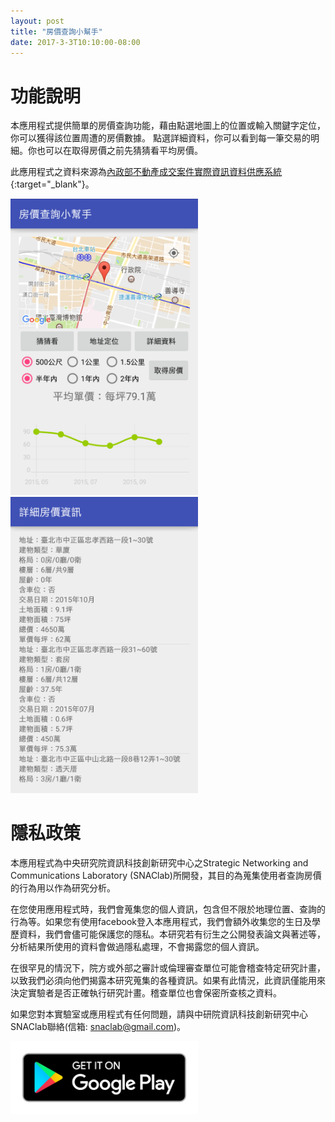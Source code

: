 ```yaml
---
layout: post
title: "房價查詢小幫手"
date: 2017-3-3T10:10:00-08:00
---
```

# 功能說明

本應用程式提供簡單的房價查詢功能，藉由點選地圖上的位置或輸入關鍵字定位，你可以獲得該位置周遭的房價數據。
點選詳細資料，你可以看到每一筆交易的明細。你也可以在取得房價之前先猜猜看平均房價。

此應用程式之資料來源為[內政部不動產成交案件實際資訊資料供應系統](http://lvr.land.moi.gov.tw/homePage.action){:target="_blank"}。

<div>

<img src="/images/actual_price_screenshot_1.png" alt="screenshot_1" style="width: 300px;">
<img src="/images/actual_price_screenshot_2.png" alt="screenshot_2" style="width: 300px;">

</div>


# 隱私政策


本應用程式為中央研究院資訊科技創新研究中心之Strategic Networking and Communications Laboratory (SNAClab)所開發，其目的為蒐集使用者查詢房價的行為用以作為研究分析。    

在您使用應用程式時，我們會蒐集您的個人資訊，包含但不限於地理位置、查詢的行為等。如果您有使用facebook登入本應用程式，我們會額外收集您的生日及學歷資料，我們會儘可能保護您的隱私。本研究若有衍生之公開發表論文與著述等，分析結果所使用的資料會做過隱私處理，不會揭露您的個人資訊。

在很罕見的情況下，院方或外部之審計或倫理審查單位可能會稽查特定研究計畫，以致我們必須向他們揭露本研究蒐集的各種資訊。如果有此情況，此資訊僅能用來決定實驗者是否正確執行研究計畫。稽查單位也會保密所查核之資料。

如果您對本實驗室或應用程式有任何問題，請與中研院資訊科技創新研究中心SNAClab聯絡(信箱: snaclab@gmail.com)。

[<img alt="google_play" src="/images/google-play-badge.png" style="width:300px;">](https://play.google.com/store/apps/details?id=sinica.sychen.actualpriceregistration)
